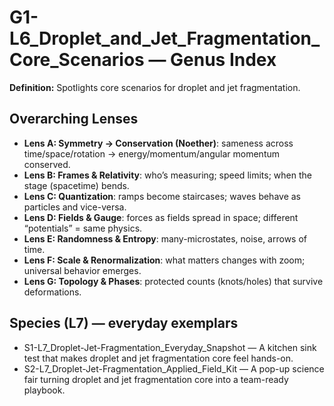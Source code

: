 # G1-L6_Droplet_and_Jet_Fragmentation_Core_Scenarios — Genus Index
**Definition:** Spotlights core scenarios for droplet and jet fragmentation.

## Overarching Lenses

- **Lens A: Symmetry -> Conservation (Noether)**: sameness across time/space/rotation → energy/momentum/angular momentum conserved.
- **Lens B: Frames & Relativity**: who’s measuring; speed limits; when the stage (spacetime) bends.
- **Lens C: Quantization**: ramps become staircases; waves behave as particles and vice-versa.
- **Lens D: Fields & Gauge**: forces as fields spread in space; different “potentials” = same physics.
- **Lens E: Randomness & Entropy**: many-microstates, noise, arrows of time.
- **Lens F: Scale & Renormalization**: what matters changes with zoom; universal behavior emerges.
- **Lens G: Topology & Phases**: protected counts (knots/holes) that survive deformations.

## Species (L7) — everyday exemplars
- S1-L7_Droplet-Jet-Fragmentation_Everyday_Snapshot — A kitchen sink test that makes droplet and jet fragmentation core feel hands-on.
- S2-L7_Droplet-Jet-Fragmentation_Applied_Field_Kit — A pop-up science fair turning droplet and jet fragmentation core into a team-ready playbook.
